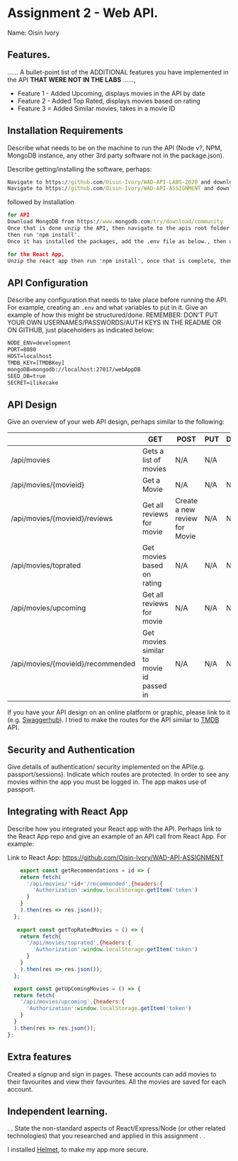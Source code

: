 # Assignment 2 - Web API.

Name: Oisín Ivory
## Features.

...... A bullet-point list of the ADDITIONAL features you have implemented in the API **THAT WERE NOT IN THE LABS** ......,
 
 + Feature 1 - Added Upcoming, displays movies in the API by date
 + Feature 2 - Added Top Rated, displays movies based on rating
 + Feature 3 = Added Similar movies, takes in a movie ID


## Installation Requirements

Describe what needs to be on the machine to run the API (Node v?, NPM, MongoDB instance, any other 3rd party software not in the package.json). 

Describe getting/installing the software, perhaps:

```bat
Navigate to https://github.com/Oisin-Ivory/WAD-API-LABS-2020 and download the zip version.	//The API
Navigate to https://github.com/Oisin-Ivory/WAD-API-ASSIGNMENT and download the zip version. //The React App
```

followed by installation

```bat
for API
Download MongoDB from https://www.mongodb.com/try/download/community
Once that is done unzip the API, then navigate to the apis root folder using 'cd .\movies-api\' 
then run 'npm install'.
Once it has installed the packages, add the .env file as below., then use 'npm start'

for the React App,
Unzip the react app then run 'npm install', once that is complete, then yse 'npm start'
```


## API Configuration
Describe any configuration that needs to take place before running the API. For example, creating an ``.env`` and what variables to put in it. Give an example of how this might be structured/done.
REMEMBER: DON'T PUT YOUR OWN USERNAMES/PASSWORDS/AUTH KEYS IN THE README OR ON GITHUB, just placeholders as indicated below:

```bat
NODE_ENV=development
PORT=8080
HOST=localhost
TMDB_KEY=[TMDBKey]
mongoDB=mongodb://localhost:27017/webAppDB
SEED_DB=true
SECRET=ilikecake
```


## API Design
Give an overview of your web API design, perhaps similar to the following: 

|  |  GET | POST | PUT | DELETE
| -- | -- | -- | -- | -- 
| /api/movies |Gets a list of movies | N/A | N/A |
| /api/movies/{movieid} | Get a Movie | N/A | N/A | N/A
| /api/movies/{movieid}/reviews | Get all reviews for movie | Create a new review for Movie | N/A | N/A  
| /api/movies/toprated | Get movies based on rating | N/A | N/A | N/A 
| /api/movies/upcoming | Get all reviews for movie | N/A | N/A | N/A 
| /api/movies/{movieid}/recommended	 | Get movies similar to movie id passed in | N/A | N/A | N/A 

If you have your API design on an online platform or graphic, please link to it (e.g. [Swaggerhub](https://app.swaggerhub.com/)).
I tried to make the routes for the API similar to [TMDB](https://developers.themoviedb.org/3) API.

## Security and Authentication
Give details of authentication/ security implemented on the API(e.g. passport/sessions). Indicate which routes are protected.
In order to see any movies within the app you must be logged in. The app makes use of passport.

## Integrating with React App

Describe how you integrated your React app with the API. Perhaps link to the React App repo and give an example of an API call from React App. For example: 

Link to React App: https://github.com/Oisin-Ivory/WAD-API-ASSIGNMENT

~~~Javascript
	export const getRecommendations = id => {
    return fetch(
      '/api/movies/'+id+'/recommended',{headers:{
        'Authorization':window.localStorage.getItem('token')
      }
    }
    ).then(res => res.json());
  };
  
   export const getTopRatedMovies = () => {
    return fetch(
      '/api/movies/toprated',{headers:{
        'Authorization':window.localStorage.getItem('token')
      }
    }
    ).then(res => res.json());
  };

  export const getUpComingMovies = () => {
  return fetch(
    '/api/movies/upcoming',{headers:{
      'Authorization':window.localStorage.getItem('token')
    }
  }
  ).then(res => res.json());
};
~~~

## Extra features
Created a signup and sign in pages. These accounts can add movies to their favourites and view their favourites. All the movies are saved for each account.

## Independent learning.

. . State the non-standard aspects of React/Express/Node (or other related technologies) that you researched and applied in this assignment . .  

I installed [Helmet](https://helmetjs.github.io/), to make my app more secure.
